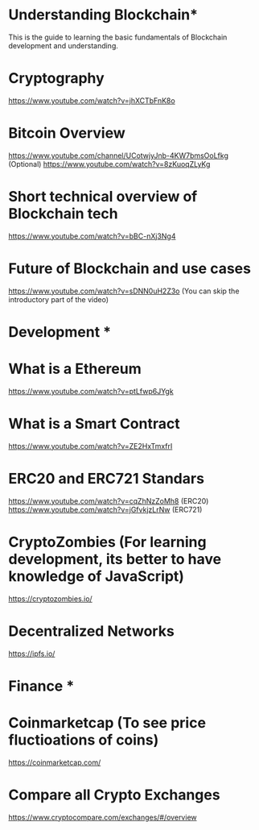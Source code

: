 # Understanding Blockchain*
This is the guide to learning the basic fundamentals of Blockchain development and understanding. 


# Cryptography
https://www.youtube.com/watch?v=jhXCTbFnK8o

# Bitcoin Overview
https://www.youtube.com/channel/UCotwjyJnb-4KW7bmsOoLfkg
(Optional) https://www.youtube.com/watch?v=8zKuoqZLyKg

# Short technical overview of Blockchain tech
https://www.youtube.com/watch?v=bBC-nXj3Ng4

# Future of Blockchain and use cases
https://www.youtube.com/watch?v=sDNN0uH2Z3o (You can skip the introductory part of the video)

# Development *

# What is a Ethereum
https://www.youtube.com/watch?v=ptLfwp6JYgk

# What is a Smart Contract
https://www.youtube.com/watch?v=ZE2HxTmxfrI

# ERC20 and ERC721 Standars
https://www.youtube.com/watch?v=cqZhNzZoMh8 (ERC20)
https://www.youtube.com/watch?v=jGfvkjzLrNw (ERC721) 

# CryptoZombies (For learning development, its better to have knowledge of JavaScript)
https://cryptozombies.io/

# Decentralized Networks
https://ipfs.io/ 


# Finance * 

# Coinmarketcap (To see price fluctioations of coins)
https://coinmarketcap.com/

# Compare all Crypto Exchanges
https://www.cryptocompare.com/exchanges/#/overview


